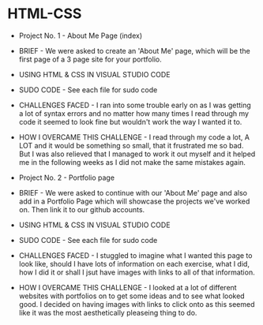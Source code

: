 # HTML-CSS

- Project No. 1 - About Me Page (index)
- BRIEF - We were asked to create an 'About Me' page, which will be the first page of a 3 page site for your portfolio.
- USING HTML & CSS IN VISUAL STUDIO CODE
- SUDO CODE - See each file for sudo code
- CHALLENGES FACED - I ran into some trouble early on as I was getting a lot of syntax errors and no matter how many times I read through my code it seemed to look fine but wouldn't work the way I wanted it to.
- HOW I OVERCAME THIS CHALLENGE - I read through my code a lot, A LOT and it would be something so small, that it frustrated me so bad. But I was also relieved that I managed to work it out myself and it helped me in the following weeks as I did not make the same mistakes again.

- Project No. 2 - Portfolio page
- BRIEF - We were asked to continue with our 'About Me' page and also add in a Portfolio Page which will showcase the projects we've worked on. Then link it to our github accounts. 
- USING HTML & CSS IN VISUAL STUDIO CODE
- SUDO CODE - See each file for sudo code
- CHALLENGES FACED - I stuggled to imagine what I wanted this page to look like, should I have lots of information on each exercise, what I did, how I did it or shall I jsut have images with links to all of that information.
- HOW I OVERCAME THIS CHALLENGE - I looked at a lot of different websites with portfolios on to get some ideas and to see what looked good. I decided on having images with links to click onto as this seemed like it was the most aesthetically pleaseing thing to do.

